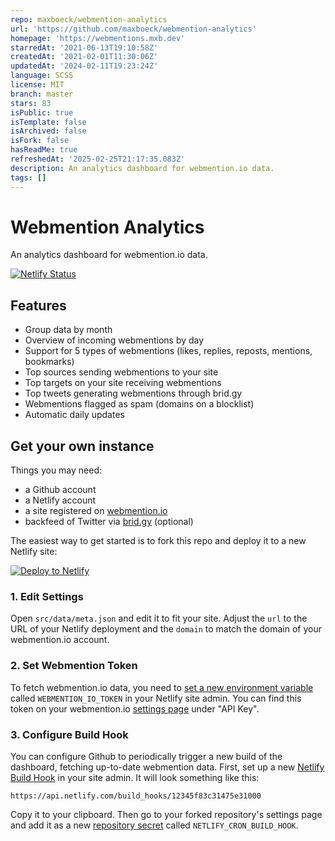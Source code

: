 ```yaml
---
repo: maxboeck/webmention-analytics
url: 'https://github.com/maxboeck/webmention-analytics'
homepage: 'https://webmentions.mxb.dev'
starredAt: '2021-06-13T19:10:58Z'
createdAt: '2021-02-01T11:30:06Z'
updatedAt: '2024-02-11T19:23:24Z'
language: SCSS
license: MIT
branch: master
stars: 83
isPublic: true
isTemplate: false
isArchived: false
isFork: false
hasReadMe: true
refreshedAt: '2025-02-25T21:17:35.083Z'
description: An analytics dashboard for webmention.io data.
tags: []
---
```


# Webmention Analytics

An analytics dashboard for webmention.io data.

[![Netlify Status](https://api.netlify.com/api/v1/badges/758f580e-b9ec-44f6-a23d-1176389c989a/deploy-status)](https://app.netlify.com/sites/webmention-analytics/deploys)  

## Features

* Group data by month
* Overview of incoming webmentions by day
* Support for 5 types of webmentions (likes, replies, reposts, mentions, bookmarks)
* Top sources sending webmentions to your site
* Top targets on your site receiving webmentions
* Top tweets generating webmentions through brid.gy
* Webmentions flagged as spam (domains on a blocklist)
* Automatic daily updates

## Get your own instance

Things you may need:

* a Github account
* a Netlify account
* a site registered on [webmention.io](https://webmention.io)
* backfeed of Twitter via [brid.gy](https://brid.gy) (optional)

The easiest way to get started is to fork this repo and deploy it to a new Netlify site:

[![Deploy to Netlify](https://www.netlify.com/img/deploy/button.svg)](https://app.netlify.com/start/deploy?repository=https://github.com/maxboeck/webmention-analytics) 

### 1. Edit Settings

Open `src/data/meta.json` and edit it to fit your site. Adjust the `url` to the URL of your Netlify deployment and the `domain` to match the domain of your webmention.io account.

### 2. Set Webmention Token

To fetch webmention.io data, you need to [set a new environment variable](https://docs.netlify.com/configure-builds/environment-variables/) called `WEBMENTION_IO_TOKEN` in your Netlify site admin. You can find this token on your webmention.io [settings page](https://webmention.io/settings) under "API Key".

### 3. Configure Build Hook

You can configure Github to periodically trigger a new build of the dashboard, fetching up-to-date webmention data. First, set up a new [Netlify Build Hook](https://docs.netlify.com/configure-builds/build-hooks/) in your site admin. It will look something like this:

`https://api.netlify.com/build_hooks/12345f83c31475e31000`

Copy it to your clipboard. Then go to your forked repository's settings page and add it as a new [repository secret](https://docs.github.com/en/actions/reference/encrypted-secrets#creating-encrypted-secrets-for-a-repository) called `NETLIFY_CRON_BUILD_HOOK`.





